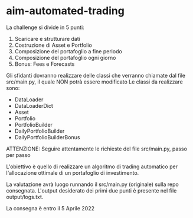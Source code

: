# aim-automated-trading

La challenge si divide in 5 punti:
1. Scaricare e strutturare dati
2. Costruzione di Asset e Portfolio
3. Composizione del portafoglio a fine periodo
4. Composizione del portafoglio ogni giorno
5. Bonus: Fees e Forecasts

Gli sfidanti dovranno realizzare delle classi che verranno chiamate dal file src/main.py, il quale NON potrà essere modificato
Le classi da realizzare sono:
- DataLoader
- DataLoaderDict
- Asset
- Portfolio
- PortfolioBuilder
- DailyPortfolioBuilder
- DailyPortfolioBuilderBonus

ATTENZIONE: Seguire attentamente le richieste del file src/main.py, passo per passo

L'obiettivo è quello di realizzare un algoritmo di trading automatico per l'allocazione ottimale di un portafoglio di investimento. 

La valutazione avrà luogo runnando il src/main.py (originale) sulla repo consegnata. L'output desiderato dei primi due punti è presente nel file output/logs.txt.

La consegna è entro il 5 Aprile 2022
